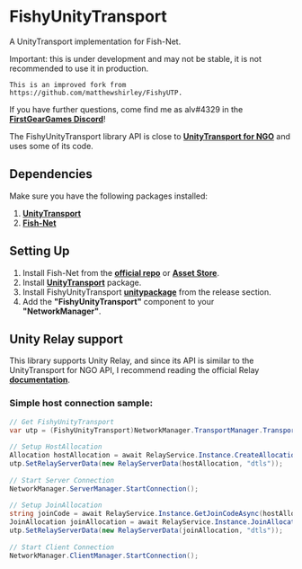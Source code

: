 
# FishyUnityTransport

A UnityTransport implementation for Fish-Net.

Important: this is under development and may not be stable, it is not recommended to use it in production.

	This is an improved fork from https://github.com/matthewshirley/FishyUTP.

If you have further questions, come find me as alv#4329 in the **[FirstGearGames Discord](https://discord.gg/Ta9HgDh4Hj)**!

The FishyUnityTransport library API is close to **[UnityTransport for NGO](https://github.com/Unity-Technologies/com.unity.netcode.gameobjects/tree/develop/com.unity.netcode.gameobjects/Runtime/Transports/UTP)** and uses some of its code.

## Dependencies
Make sure you have the following packages installed:
1. **[UnityTransport](https://docs-multiplayer.unity3d.com/transport/current/install)**
2. **[Fish-Net](https://github.com/FirstGearGames/FishNet)**

## Setting Up
1. Install Fish-Net from the **[official repo](https://github.com/FirstGearGames/FishNet/releases)** or **[Asset Store](https://assetstore.unity.com/packages/tools/network/fish-net-networking-evolved-207815)**.
2. Install **[UnityTransport](https://docs-multiplayer.unity3d.com/transport/current/install)** package.
3. Install FishyUnityTransport **[unitypackage](https://github.com/ooonush/FishyUnityTransport/releases)** from the release section.
4. Add the **"FishyUnityTransport"** component to your **"NetworkManager"**.

## Unity Relay support
This library supports Unity Relay, and since its API is similar to the UnityTransport for NGO API, I recommend reading the official Relay **[documentation](https://docs.unity.com/relay/en/manual/relay-and-ngo)**.

### Simple host connection sample:
```csharp
// Get FishyUnityTransport  
var utp = (FishyUnityTransport)NetworkManager.TransportManager.Transport;  
  
// Setup HostAllocation  
Allocation hostAllocation = await RelayService.Instance.CreateAllocationAsync(4);  
utp.SetRelayServerData(new RelayServerData(hostAllocation, "dtls"));  
  
// Start Server Connection  
NetworkManager.ServerManager.StartConnection();  
  
// Setup JoinAllocation  
string joinCode = await RelayService.Instance.GetJoinCodeAsync(hostAllocation.AllocationId);  
JoinAllocation joinAllocation = await RelayService.Instance.JoinAllocationAsync(joinCode);  
utp.SetRelayServerData(new RelayServerData(joinAllocation, "dtls"));  
  
// Start Client Connection  
NetworkManager.ClientManager.StartConnection();
```
